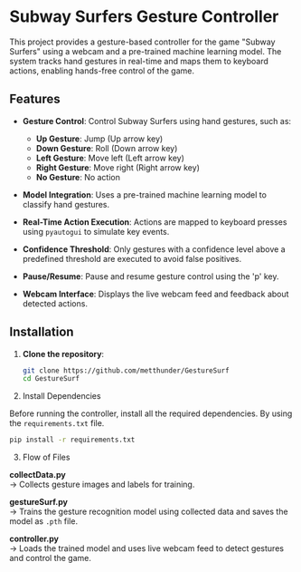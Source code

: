 # Subway Surfers Gesture Controller

This project provides a gesture-based controller for the game "Subway Surfers" using a webcam and a pre-trained machine learning model. The system tracks hand gestures in real-time and maps them to keyboard actions, enabling hands-free control of the game.

## Features

- **Gesture Control**: Control Subway Surfers using hand gestures, such as:
  - **Up Gesture**: Jump (Up arrow key)
  - **Down Gesture**: Roll (Down arrow key)
  - **Left Gesture**: Move left (Left arrow key)
  - **Right Gesture**: Move right (Right arrow key)
  - **No Gesture**: No action

- **Model Integration**: Uses a pre-trained machine learning model to classify hand gestures.
- **Real-Time Action Execution**: Actions are mapped to keyboard presses using `pyautogui` to simulate key events.
- **Confidence Threshold**: Only gestures with a confidence level above a predefined threshold are executed to avoid false positives.
- **Pause/Resume**: Pause and resume gesture control using the 'p' key.
- **Webcam Interface**: Displays the live webcam feed and feedback about detected actions.

## Installation

1. **Clone the repository**:
   ```bash
   git clone https://github.com/metthunder/GestureSurf
   cd GestureSurf

2. Install Dependencies

Before running the controller, install all the required dependencies. By using the `requirements.txt` file.

```bash
pip install -r requirements.txt
```
3. Flow of Files

  **collectData.py**  
   → Collects gesture images and labels for training.
   
  **gestureSurf.py**  
   → Trains the gesture recognition model using collected data and saves the model as `.pth` file.
   
  **controller.py**  
   → Loads the trained model and uses live webcam feed to detect gestures and control the game.

